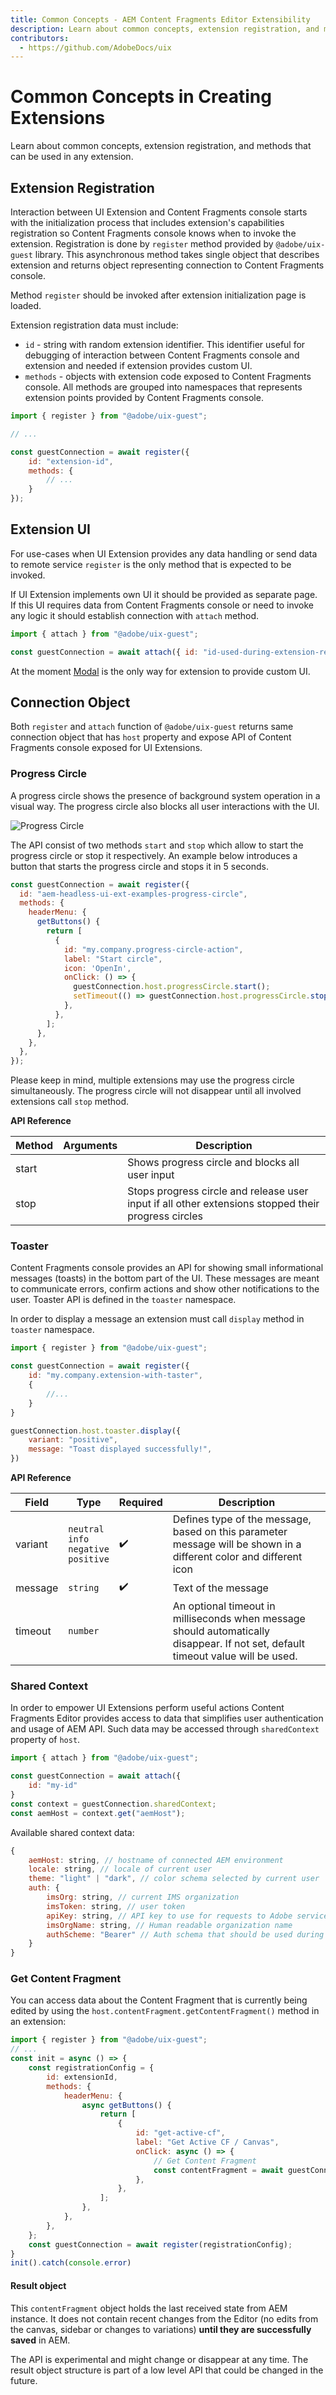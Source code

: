 ```yaml
---
title: Common Concepts - AEM Content Fragments Editor Extensibility
description: Learn about common concepts, extension registration, and methods that can be used in any extension
contributors:
  - https://github.com/AdobeDocs/uix
---
```


# Common Concepts in Creating Extensions

Learn about common concepts, extension registration, and methods that can be used in any extension.

## Extension Registration

Interaction between UI Extension and Content Fragments console starts with the initialization process that includes extension's capabilities registration so Content Fragments console knows when to invoke the extension. Registration is done by `register` method provided by `@adobe/uix-guest` library. This asynchronous method takes single object that describes extension and returns object representing connection to Content Fragments console.

Method `register` should be invoked after extension initialization page is loaded.

Extension registration data must include:

- `id` - string with random extension identifier. This identifier useful for debugging of interaction between Content Fragments console and extension and needed if extension provides custom UI.
- `methods` - objects with extension code exposed to Content Fragments console. All methods are grouped into namespaces that represents extension points provided by Content Fragments console.

```js
import { register } from "@adobe/uix-guest";

// ...

const guestConnection = await register({
    id: "extension-id",
    methods: {
        // ...
    }
});
```
## Extension UI

For use-cases when UI Extension provides any data handling or send data to remote service `register` is the only method that is expected to be invoked.

If UI Extension implements own UI it should be provided as separate page. If this UI requires data from Content Fragments console or need to invoke any logic it should establish connection with `attach` method.

```js
import { attach } from "@adobe/uix-guest";

const guestConnection = await attach({ id: "id-used-during-extension-registration" });
```

<InlineAlert variant="warning" slots="text" />

At the moment [Modal](#modal) is the only way for extension to provide custom UI.

## Connection Object

Both `register` and `attach` function of `@adobe/uix-guest` returns same connection object that has `host` property and expose API of Content Fragments console exposed for UI Extensions.

### Progress Circle

A progress circle shows the presence of background system operation in a visual way. The progress circle also blocks all user interactions with the UI.

![Progress Circle](progress-circle.png)

The API consist of two methods `start` and `stop` which allow to start the progress circle or stop it respectively. An example below introduces a button that starts the progress circle and stops it in 5 seconds.

```js
const guestConnection = await register({
  id: "aem-headless-ui-ext-examples-progress-circle",
  methods: {
    headerMenu: {
      getButtons() {
        return [
          {
            id: "my.company.progress-circle-action",
            label: "Start circle",
            icon: 'OpenIn',
            onClick: () => {
              guestConnection.host.progressCircle.start();
              setTimeout(() => guestConnection.host.progressCircle.stop(), 5000);
            },
          },
        ];
      },
    },
  },
});
```

Please keep in mind, multiple extensions may use the progress circle simultaneously. The progress circle will not disappear until all involved extensions call `stop` method.

**API Reference**

| Method | Arguments  | Description |
| ----- | -------- | ----------- |
| start |  | Shows progress circle and blocks all user input |
| stop |  | Stops progress circle and release user input if all other extensions stopped their progress circles |

### Toaster

Content Fragments console provides an API for showing small informational messages (toasts) in the bottom part of the UI. These messages are meant to communicate errors, confirm actions and show other notifications to the user. Toaster API is defined in the `toaster` namespace.

In order to display a message an extension must call `display` method in `toaster` namespace.

```js
import { register } from "@adobe/uix-guest";

const guestConnection = await register({
    id: "my.company.extension-with-taster",
    {
        //...
    }
}

guestConnection.host.toaster.display({
    variant: "positive",
    message: "Toast displayed successfully!",
})
```

**API Reference**

| Field   | Type                                                        | Required | Description                                                                                                                      |
|---------|-------------------------------------------------------------| -------- |----------------------------------------------------------------------------------------------------------------------------------|
| variant | `neutral` <br /> `info` <br /> `negative` <br /> `positive` | ✔️    | Defines type of the message, based on this parameter message will be shown in a different color and different icon               |
| message | `string`                                                    | ✔️    | Text of the message                                                                                                              |
| timeout | `number`                                                    |     | An optional timeout in milliseconds when message should automatically disappear. If not set, default timeout value will be used. |

### Shared Context

In order to empower UI Extensions perform useful actions Content Fragments Editor provides access to data that simplifies user authentication and usage of AEM API. Such data may be accessed through `sharedContext` property of `host`.

```js
import { attach } from "@adobe/uix-guest";

const guestConnection = await attach({
    id: "my-id"
}
const context = guestConnection.sharedContext;
const aemHost = context.get("aemHost");
```

Available shared context data:

```js
{
    aemHost: string, // hostname of connected AEM environment
    locale: string, // locale of current user
    theme: "light" | "dark", // color schema selected by current user
    auth: {
        imsOrg: string, // current IMS organization
        imsToken: string, // user token
        apiKey: string, // API key to use for requests to Adobe services
        imsOrgName: string, // Human readable organization name
        authScheme: "Bearer" // Auth schema that should be used during communication with Adobe services
    }
}
```

### Get Content Fragment

You can access data about the Content Fragment that is currently being edited by using the `host.contentFragment.getContentFragment()` method in an extension:

```js
import { register } from "@adobe/uix-guest";
// ...
const init = async () => {
    const registrationConfig = {
        id: extensionId,
        methods: {
            headerMenu: {
                async getButtons() {
                    return [
                        {
                            id: "get-active-cf",
                            label: "Get Active CF / Canvas",
                            onClick: async () => {
                                // Get Content Fragment
                                const contentFragment = await guestConnection.host.contentFragment.getContentFragment();
                            },
                        },
                    ];
                },
            },
        },
    };
    const guestConnection = await register(registrationConfig);
}
init().catch(console.error)
```

#### Result object

This `contentFragment` object holds the last received state from AEM instance. It does not contain recent changes from the Editor (no edits from the canvas, sidebar or changes to variations) **until they are successfully saved** in AEM.

<InlineAlert variant="warning" slots="text" />

The API is experimental and might change or disappear at any time. The result object structure is part of a low level API that could be changed in the future.
